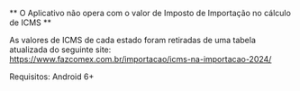 ** O Aplicativo não opera com o valor de Imposto de Importação no cálculo de ICMS **

As valores de ICMS de cada estado foram retiradas de uma tabela atualizada do seguinte site: https://www.fazcomex.com.br/importacao/icms-na-importacao-2024/

Requisitos: Android 6+
